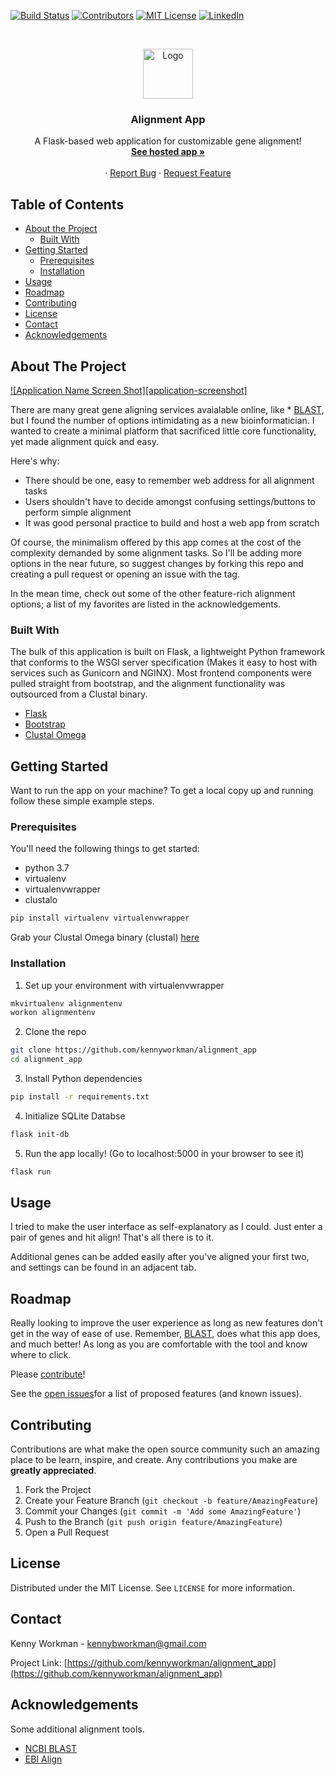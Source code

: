 [![Build Status][build-shield]][build-url]
[![Contributors][contributors-shield]][contributors-url]
[![MIT License][license-shield]][license-url]
[![LinkedIn][linkedin-shield]][linkedin-url]



<!-- PROJECT LOGO -->
<br />
<p align="center">
  <a href="https://github.com/kennyworkman/alignment_app">
    <img src="http://fa2png.io/r/font-awesome/exchange/?color=00ffc9&margin=0&size=256" alt="Logo" width="80" height="80">
  </a>

  <h3 align="center">Alignment App</h3>

  <p align="center">
   A Flask-based web application for customizable gene alignment! 
    <br />
    <a href="https://github.com/othneildrew/Best-README-Template"><strong>See hosted app »</strong></a>
    <br />
    <br />
    ·
    <a href="https://github.com/othneildrew/Best-README-Template/issues">Report Bug</a>
    ·
    <a href="https://github.com/othneildrew/Best-README-Template/issues">Request Feature</a>
  </p>
</p>



<!-- TABLE OF CONTENTS -->
## Table of Contents

* [About the Project](#about-the-project)
  * [Built With](#built-with)
* [Getting Started](#getting-started)
  * [Prerequisites](#prerequisites)
  * [Installation](#installation)
* [Usage](#usage)
* [Roadmap](#roadmap)
* [Contributing](#contributing)
* [License](#license)
* [Contact](#contact)
* [Acknowledgements](#acknowledgements)



<!-- ABOUT THE PROJECT -->
## About The Project

[![Application Name Screen Shot][application-screenshot]](https://example.com)

There are many great gene aligning services avaialable online, like * [BLAST](https://blast.ncbi.nlm.nih.gov), but I found the number of options intimidating as a new bioinformatician. I wanted to create a minimal platform that sacrificed little core functionality, yet made alignment quick and easy.

Here's why:
* There should be one, easy to remember web address for all alignment tasks
* Users shouldn't have to decide amongst confusing settings/buttons to perform simple alignment
* It was good personal practice to build and host a web app from scratch

Of course, the minimalism offered by this app comes at the cost of the complexity demanded by some alignment tasks. So I'll be adding more options in the near future, so suggest changes by forking this repo and creating a pull request or opening an issue with the tag.

In the mean time, check out some of the other feature-rich alignment options; a list of my favorites are listed in the acknowledgements. 

### Built With
The bulk of this application is built on Flask, a lightweight Python framework that conforms to the WSGI server specification (Makes it easy to host with services such as Gunicorn and NGINX). Most frontend components were pulled straight from bootstrap, and the alignment functionality was outsourced from a Clustal binary.
* [Flask](http://flask.pocoo.org)
* [Bootstrap](https://getbootstrap.com)
* [Clustal Omega](http://www.clustal.org/omega/)


<!-- GETTING STARTED -->
## Getting Started

Want to run the app on your machine?
To get a local copy up and running follow these simple example steps.

### Prerequisites

You'll need the following things to get started:
* python 3.7
* virtualenv
* virtualenvwrapper
* clustalo 
```sh
pip install virtualenv virtualenvwrapper
```
Grab your Clustal Omega binary (clustal) [here](http://www.clustal.org/omega/)

### Installation

1. Set up your environment with virtualenvwrapper
```sh
mkvirtualenv alignmentenv
workon alignmentenv
```
2. Clone the repo
```sh
git clone https://github.com/kennyworkman/alignment_app
cd alignment_app
```
3. Install Python dependencies
```sh
pip install -r requirements.txt
```
4. Initialize SQLite Databse
```sh
flask init-db
```
5. Run the app locally! (Go to localhost:5000 in your browser to see it)
```sh
flask run
```

<!-- USAGE EXAMPLES -->
## Usage

I tried to make the user interface as self-explanatory as I could. Just enter a pair of genes and hit align! That's all there is to it. 

Additional genes can be added easily after you've aligned your first two, and settings can be found in an adjacent tab.


<!-- ROADMAP -->
## Roadmap

Really looking to improve the user experience as long as new features don't get in the way of ease of use. Remember, [BLAST](https://blast.ncbi.nlm.nih.gov), does what this app does, and much better! As long as you are comfortable with the tool and know where to click.

Please [contribute](#contributing)!

See the [open issues]( https://github.com/kennyworkman/alignment_app/issues)for a list of proposed features (and known issues).



<!-- CONTRIBUTING -->
## Contributing

Contributions are what make the open source community such an amazing place to be learn, inspire, and create. Any contributions you make are **greatly appreciated**.

1. Fork the Project
2. Create your Feature Branch (`git checkout -b feature/AmazingFeature`)
3. Commit your Changes (`git commit -m 'Add some AmazingFeature'`)
4. Push to the Branch (`git push origin feature/AmazingFeature`)
5. Open a Pull Request



<!-- LICENSE -->
## License

Distributed under the MIT License. See `LICENSE` for more information.



<!-- CONTACT -->
## Contact

Kenny Workman - kennybworkman@gmail.com

Project Link: [https://github.com/kennyworkman/alignment_app](https://github.com/kennyworkman/alignment_app)



<!-- ACKNOWLEDGEMENTS -->
## Acknowledgements
Some additional alignment tools.
* [NCBI BLAST](https://blast.ncbi.nlm.nih.gov/Blast.cgi)
* [EBI Align](https://www.ebi.ac.uk/Tools/psa)





<!-- MARKDOWN LINKS & IMAGES -->
<!-- https://www.markdownguide.org/basic-syntax/#reference-style-links -->
[build-shield]: https://img.shields.io/badge/build-passing-brightgreen.svg?style=flat-square
[build-url]: #
[contributors-shield]: https://img.shields.io/badge/contributors-1-orange.svg?style=flat-square
[contributors-url]: https://github.com/kennyworkman/alignment_app/graphs/contributors
[license-shield]: https://img.shields.io/badge/license-MIT-blue.svg?style=flat-square
[license-url]: https://choosealicense.com/licenses/mit
[linkedin-shield]: https://img.shields.io/badge/-LinkedIn-black.svg?style=flat-square&logo=linkedin&colorB=555
[linkedin-url]: https://www.linkedin.com/in/kenny-workman-11151115a/
[product-screenshot]: https://github.com/kennyworkman/alignment_app/master/screen_shot.png
